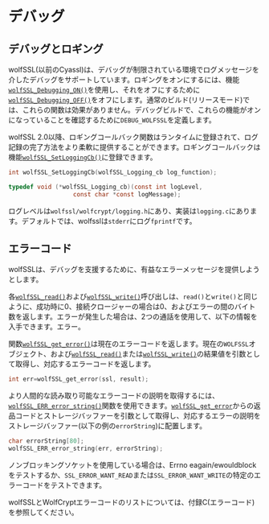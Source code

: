 

# デバッグ




## デバッグとロギング



wolfSSL(以前のCyassl)は、デバッグが制限されている環境でログメッセージを介したデバッグをサポートしています。ロギングをオンにするには、機能[`wolfSSL_Debugging_ON()`](group__Debug.md#function-wolfssl_debugging_on)を使用し、それをオフにするために[`wolfSSL_Debugging_OFF()`](group__Debug.md#function-wolfssl_debugging_off)をオフにします。通常のビルド(リリースモード)では、これらの関数は効果がありません。デバッグビルドで、これらの機能がオンになっていることを確認するために`DEBUG_WOLFSSL`を定義します。


wolfSSL 2.0以降、ロギングコールバック関数はランタイムに登録されて、ログ記録の完了方法をより柔軟に提供することができます。ロギングコールバックは機能[`wolfSSL_SetLoggingCb()`](group__Logging.md#function-wolfssl_setloggingcb)に登録できます。



```c
int wolfSSL_SetLoggingCb(wolfSSL_Logging_cb log_function);

typedef void (*wolfSSL_Logging_cb)(const int logLevel,
                  const char *const logMessage);
```



ログレベルは`wolfssl/wolfcrypt/logging.h`にあり、実装は`logging.c`にあります。デフォルトでは、wolfsslは`stderr`にログ`fprintf`です。



## エラーコード



wolfSSLは、デバッグを支援するために、有益なエラーメッセージを提供しようとします。


各[`wolfSSL_read()`](group__IO.md#function-wolfssl_read)および[`wolfSSL_write()`](group__IO.md#function-wolfssl_write)呼び出しは、`read()`と`write()`と同じように、成功時に0、接続クロージャーの場合は0、およびエラーの間のバイト数を返します。エラーが発生した場合は、2つの通話を使用して、以下の情報を入手できます。エラー。


関数[`wolfSSL_get_error()`](group__Debug.md#function-wolfssl_get_error)は現在のエラーコードを返します。現在の`WOLFSSL`オブジェクト、および[`wolfSSL_read()`](group__IO.md#function-wolfssl_read)または[`wolfSSL_write()`](group__IO.md#function-wolfssl_write)の結果値を引数として取得し、対応するエラーコードを返します。



```c
int err=wolfSSL_get_error(ssl, result);
```



より人間的な読み取り可能なエラーコードの説明を取得するには、[`wolfSSL_ERR_error_string()`](group__Debug.md#function-wolfssl_err_error_string)関数を使用できます。[`wolfSSL_get_error`](group__Debug.md#function-wolfssl_get_error)からの返品コードとストレージバッファーを引数として取得し、対応するエラーの説明をストレージバッファー(以下の例の`errorString`)に配置します。



```c
char errorString[80];
wolfSSL_ERR_error_string(err, errorString);
```



ノンブロッキングソケットを使用している場合は、Errno eagain/ewouldblockをテストするか、`SSL_ERROR_WANT_READ`または`SSL_ERROR_WANT_WRITE`の特定のエラーコードをテストできます。

wolfSSLとWolfCryptエラーコードのリストについては、付録C(エラーコード)を参照してください。
